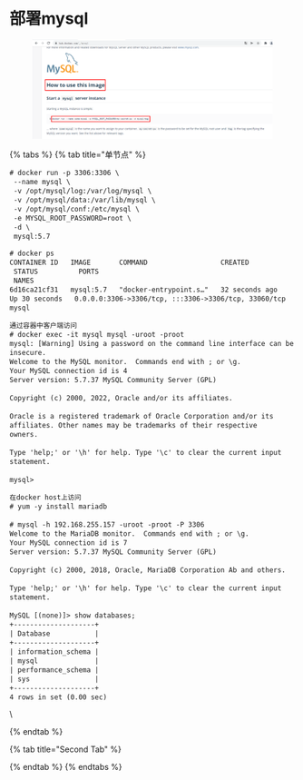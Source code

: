 # 部署mysql

<figure><img src="../../../.gitbook/assets/image (1) (1) (1) (1) (1) (1) (1) (1) (1) (1) (1) (1) (1) (1) (1) (1) (1) (1) (1) (1) (1) (1).png" alt=""><figcaption></figcaption></figure>

{% tabs %}
{% tab title="单节点" %}
```
# docker run -p 3306:3306 \
 --name mysql \
 -v /opt/mysql/log:/var/log/mysql \
 -v /opt/mysql/data:/var/lib/mysql \
 -v /opt/mysql/conf:/etc/mysql \
 -e MYSQL_ROOT_PASSWORD=root \
 -d \
 mysql:5.7
```

```
# docker ps
CONTAINER ID   IMAGE       COMMAND                  CREATED          STATUS          PORTS                                                  NAMES
6d16ca21cf31   mysql:5.7   "docker-entrypoint.s…"   32 seconds ago   Up 30 seconds   0.0.0.0:3306->3306/tcp, :::3306->3306/tcp, 33060/tcp   mysql
```

```
通过容器中客户端访问
# docker exec -it mysql mysql -uroot -proot
mysql: [Warning] Using a password on the command line interface can be insecure.
Welcome to the MySQL monitor.  Commands end with ; or \g.
Your MySQL connection id is 4
Server version: 5.7.37 MySQL Community Server (GPL)
​
Copyright (c) 2000, 2022, Oracle and/or its affiliates.
​
Oracle is a registered trademark of Oracle Corporation and/or its
affiliates. Other names may be trademarks of their respective
owners.
​
Type 'help;' or '\h' for help. Type '\c' to clear the current input statement.
​
mysql>
```

```
在docker host上访问
# yum -y install mariadb
​
# mysql -h 192.168.255.157 -uroot -proot -P 3306
Welcome to the MariaDB monitor.  Commands end with ; or \g.
Your MySQL connection id is 7
Server version: 5.7.37 MySQL Community Server (GPL)
​
Copyright (c) 2000, 2018, Oracle, MariaDB Corporation Ab and others.
​
Type 'help;' or '\h' for help. Type '\c' to clear the current input statement.
​
MySQL [(none)]> show databases;
+--------------------+
| Database           |
+--------------------+
| information_schema |
| mysql              |
| performance_schema |
| sys                |
+--------------------+
4 rows in set (0.00 sec)
```

\

{% endtab %}

{% tab title="Second Tab" %}

{% endtab %}
{% endtabs %}
